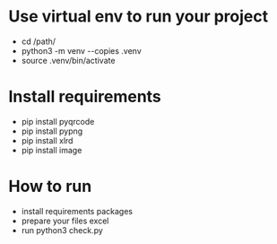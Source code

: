 # Use virtual env to run your project

- cd /path/
- python3 -m venv --copies .venv
- source .venv/bin/activate

# Install requirements

- pip install pyqrcode  
- pip install pypng   
- pip install xlrd
- pip install image

# How to run

- install requirements packages  
- prepare your files excel
- run python3 check.py
